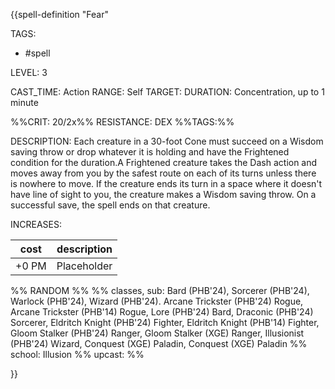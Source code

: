 {{spell-definition "Fear"

TAGS: 
  - #spell

LEVEL: 3

CAST_TIME: Action
RANGE: Self
TARGET: 
DURATION: Concentration, up to 1 minute

%%CRIT: 20/2x%%
RESISTANCE: DEX
%%TAGS:%%

DESCRIPTION:
Each creature in a 30-foot Cone must succeed on a Wisdom saving throw or drop whatever it is holding and have the Frightened condition for the duration.A Frightened creature takes the Dash action and moves away from you by the safest route on each of its turns unless there is nowhere to move. If the creature ends its turn in a space where it doesn't have line of sight to you, the creature makes a Wisdom saving throw. On a successful save, the spell ends on that creature.

INCREASES:

| cost | description |
| ---- | ----------- |
| +0 PM     |    Placeholder        |


%% RANDOM
%%
%% classes, sub: Bard (PHB'24), Sorcerer (PHB'24), Warlock (PHB'24), Wizard (PHB'24). Arcane Trickster (PHB'24) Rogue, Arcane Trickster (PHB'14) Rogue, Lore (PHB'24) Bard, Draconic (PHB'24) Sorcerer, Eldritch Knight (PHB'24) Fighter, Eldritch Knight (PHB'14) Fighter, Gloom Stalker (PHB'24) Ranger, Gloom Stalker (XGE) Ranger, Illusionist (PHB'24) Wizard, Conquest (XGE) Paladin, Conquest (XGE) Paladin
%% school: Illusion
%% upcast: 
%%


}}